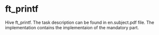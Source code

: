 # ft_printf
Hive ft_printf. The task description can be found in en.subject.pdf file. The implementation contains the implementaion of the mandatory part. 
